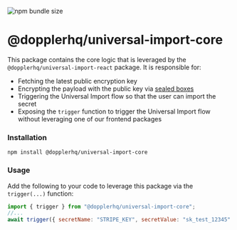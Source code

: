 ![npm bundle size](https://img.shields.io/bundlephobia/minzip/@dopplerhq/universal-import-core)

# @dopplerhq/universal-import-core

This package contains the core logic that is leveraged by the `@dopplerhq/universal-import-react` package. It is responsible for:

- Fetching the latest public encryption key
- Encrypting the payload with the public key via [sealed boxes](https://doc.libsodium.org/public-key_cryptography/sealed_boxes)
- Triggering the Universal Import flow so that the user can import the secret
- Exposing the `trigger` function to trigger the Universal Import flow without leveraging one of our frontend packages

### Installation

`npm install @dopplerhq/universal-import-core`

### Usage

Add the following to your code to leverage this package via the `trigger(...)` function:

```js
import { trigger } from "@dopplerhq/universal-import-core";
//...
await trigger({ secretName: "STRIPE_KEY", secretValue: "sk_test_12345" });
```
